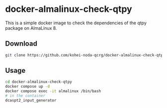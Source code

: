 # docker-almalinux-check-qtpy

This is a simple docker image to check the dependencies of the qtpy package on AlmaLinux 8.

## Download

```bash
git clone https://github.com/kohei-noda-qcrg/docker-almalinux-check-qtpy.git
```

## Usage

```bash
cd docker-almalinux-check-qtpy
docker compose up -d
docker compose exec -it almalinux /bin/bash
# in the container
dcaspt2_input_generator
```
